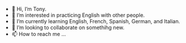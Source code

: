 - 👋 Hi, I’m Tony.
- 👀 I’m interested in practicing English with other people.
- 🌱 I’m currently learning English, French, Spanish, German, and Italian.
- 💞️ I’m looking to collaborate on somethihg new.
- 📫 How to reach me ...

<!---
tony2240-sofia/tony2240-sofia is a ✨ special ✨ repository because its `README.md` (this file) appears on your GitHub profile.
You can click the Preview link to take a look at your changes.
--->
